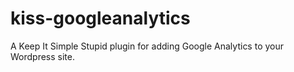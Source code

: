# kiss-googleanalytics
A Keep It Simple Stupid plugin for adding Google Analytics to your Wordpress site.
